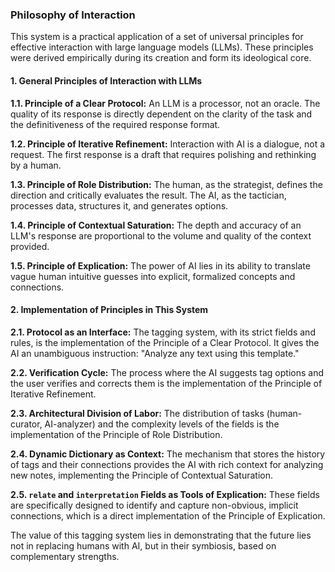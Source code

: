 ### Philosophy of Interaction

This system is a practical application of a set of universal principles for effective interaction with large language models (LLMs). These principles were derived empirically during its creation and form its ideological core.

#### 1. General Principles of Interaction with LLMs

**1.1. Principle of a Clear Protocol:** An LLM is a processor, not an oracle. The quality of its response is directly dependent on the clarity of the task and the definitiveness of the required response format.

**1.2. Principle of Iterative Refinement:** Interaction with AI is a dialogue, not a request. The first response is a draft that requires polishing and rethinking by a human.

**1.3. Principle of Role Distribution:** The human, as the strategist, defines the direction and critically evaluates the result. The AI, as the tactician, processes data, structures it, and generates options.

**1.4. Principle of Contextual Saturation:** The depth and accuracy of an LLM's response are proportional to the volume and quality of the context provided.

**1.5. Principle of Explication:** The power of AI lies in its ability to translate vague human intuitive guesses into explicit, formalized concepts and connections.

#### 2. Implementation of Principles in This System

**2.1. Protocol as an Interface:** The tagging system, with its strict fields and rules, is the implementation of the Principle of a Clear Protocol. It gives the AI an unambiguous instruction: "Analyze any text using this template."

**2.2. Verification Cycle:** The process where the AI suggests tag options and the user verifies and corrects them is the implementation of the Principle of Iterative Refinement.

**2.3. Architectural Division of Labor:** The distribution of tasks (human-curator, AI-analyzer) and the complexity levels of the fields is the implementation of the Principle of Role Distribution.

**2.4. Dynamic Dictionary as Context:** The mechanism that stores the history of tags and their connections provides the AI with rich context for analyzing new notes, implementing the Principle of Contextual Saturation.

**2.5. `relate` and `interpretation` Fields as Tools of Explication:** These fields are specifically designed to identify and capture non-obvious, implicit connections, which is a direct implementation of the Principle of Explication.

The value of this tagging system lies in demonstrating that the future lies not in replacing humans with AI, but in their symbiosis, based on complementary strengths.
